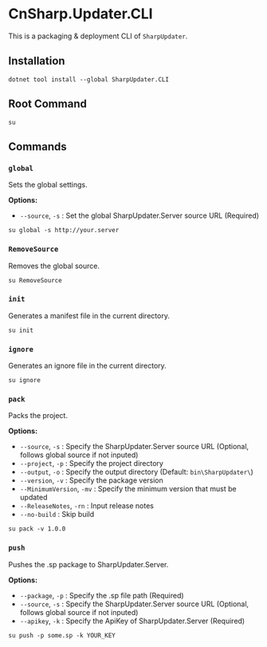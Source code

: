 # CnSharp.Updater.CLI

This is a packaging & deployment CLI of `SharpUpdater`.

## Installation
```
dotnet tool install --global SharpUpdater.CLI
```

## Root Command
```
su
```

## Commands
### `global`

Sets the global settings.

**Options:**
- `--source`, `-s` : Set the global SharpUpdater.Server source URL (Required)

```
su global -s http://your.server
```

### `RemoveSource`

Removes the global source.

```
su RemoveSource
```

### `init`

Generates a manifest file in the current directory.

```
su init
```

### `ignore`

Generates an ignore file in the current directory.

```
su ignore
```

### `pack`

Packs the project.

**Options:**
- `--source`, `-s` : Specify the SharpUpdater.Server source URL (Optional, follows global source if not inputed)
- `--project`, `-p` : Specify the project directory
- `--output`, `-o` : Specify the output directory (Default: `bin\SharpUpdater\`)
- `--version`, `-v` : Specify the package version
- `--MinimumVersion`, `-mv` : Specify the minimum version that must be updated
- `--ReleaseNotes`, `-rn` : Input release notes
- `--no-build` : Skip build

```
su pack -v 1.0.0
```

### `push`

Pushes the .sp package to SharpUpdater.Server.

**Options:**
- `--package`, `-p` : Specify the .sp file path (Required)
- `--source`, `-s` : Specify the SharpUpdater.Server source URL (Optional, follows global source if not inputed)
- `--apikey`, `-k` : Specify the ApiKey of SharpUpdater.Server (Required)

```
su push -p some.sp -k YOUR_KEY
```
